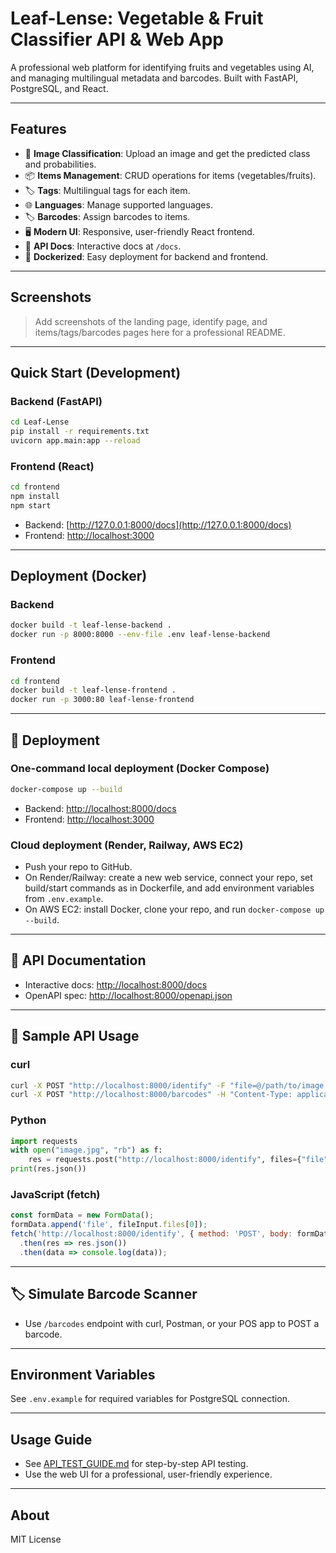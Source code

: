 # Leaf-Lense: Vegetable & Fruit Classifier API & Web App

A professional web platform for identifying fruits and vegetables using AI, and managing multilingual metadata and barcodes. Built with FastAPI, PostgreSQL, and React.

---

## Features
- 🌱 **Image Classification**: Upload an image and get the predicted class and probabilities.
- 📦 **Items Management**: CRUD operations for items (vegetables/fruits).
- 🏷️ **Tags**: Multilingual tags for each item.
- 🌐 **Languages**: Manage supported languages.
- 🏷️ **Barcodes**: Assign barcodes to items.
- 🖥️ **Modern UI**: Responsive, user-friendly React frontend.
- 📝 **API Docs**: Interactive docs at `/docs`.
- 🐳 **Dockerized**: Easy deployment for backend and frontend.

---

## Screenshots

> Add screenshots of the landing page, identify page, and items/tags/barcodes pages here for a professional README.

---

## Quick Start (Development)

### Backend (FastAPI)
```zsh
cd Leaf-Lense
pip install -r requirements.txt
uvicorn app.main:app --reload
```

### Frontend (React)
```zsh
cd frontend
npm install
npm start
```

- Backend: [http://127.0.0.1:8000/docs](http://127.0.0.1:8000/docs)
- Frontend: [http://localhost:3000](http://localhost:3000)

---

## Deployment (Docker)

### Backend
```zsh
docker build -t leaf-lense-backend .
docker run -p 8000:8000 --env-file .env leaf-lense-backend
```

### Frontend
```zsh
cd frontend
docker build -t leaf-lense-frontend .
docker run -p 3000:80 leaf-lense-frontend
```

---

## 🚀 Deployment

### One-command local deployment (Docker Compose)

```zsh
docker-compose up --build
```
- Backend: [http://localhost:8000/docs](http://localhost:8000/docs)
- Frontend: [http://localhost:3000](http://localhost:3000)

### Cloud deployment (Render, Railway, AWS EC2)
- Push your repo to GitHub.
- On Render/Railway: create a new web service, connect your repo, set build/start commands as in Dockerfile, and add environment variables from `.env.example`.
- On AWS EC2: install Docker, clone your repo, and run `docker-compose up --build`.

---

## 📖 API Documentation
- Interactive docs: [http://localhost:8000/docs](http://localhost:8000/docs)
- OpenAPI spec: [http://localhost:8000/openapi.json](http://localhost:8000/openapi.json)

---

## 🧪 Sample API Usage

### curl
```sh
curl -X POST "http://localhost:8000/identify" -F "file=@/path/to/image.jpg"
curl -X POST "http://localhost:8000/barcodes" -H "Content-Type: application/json" -d '{"code":"1234567890123","item_id":1}'
```

### Python
```python
import requests
with open("image.jpg", "rb") as f:
    res = requests.post("http://localhost:8000/identify", files={"file": f})
print(res.json())
```

### JavaScript (fetch)
```js
const formData = new FormData();
formData.append('file', fileInput.files[0]);
fetch('http://localhost:8000/identify', { method: 'POST', body: formData })
  .then(res => res.json())
  .then(data => console.log(data));
```

---

## 🏷️ Simulate Barcode Scanner
- Use `/barcodes` endpoint with curl, Postman, or your POS app to POST a barcode.

---

## Environment Variables
See `.env.example` for required variables for PostgreSQL connection.

---

## Usage Guide
- See [API_TEST_GUIDE.md](API_TEST_GUIDE.md) for step-by-step API testing.
- Use the web UI for a professional, user-friendly experience.

---

## About

MIT License
